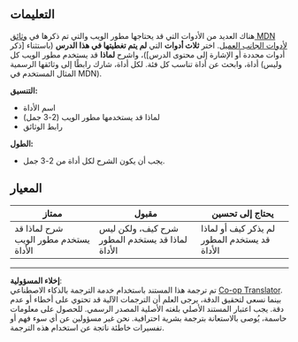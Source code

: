 <!--
CO_OP_TRANSLATOR_METADATA:
{
  "original_hash": "9e2f84e351a6fcb44bfc4066d98525f0",
  "translation_date": "2025-10-03T08:38:28+00:00",
  "source_file": "1-getting-started-lessons/1-intro-to-programming-languages/assignment.md",
  "language_code": "ar"
}
-->
## التعليمات

هناك العديد من الأدوات التي قد يحتاجها مطور الويب والتي تم ذكرها في [وثائق MDN لأدوات الجانب العميل](https://developer.mozilla.org/docs/Learn/Tools_and_testing/Understanding_client-side_tools/Overview). اختر **ثلاث أدوات** التي **لم يتم تغطيتها في هذا الدرس** (باستثناء [ذكر أدوات محددة أو الإشارة إلى محتوى الدرس])، واشرح **لماذا** قد يستخدم مطور الويب كل أداة، وابحث عن أداة تناسب كل فئة. لكل أداة، شارك رابطًا إلى وثائقها الرسمية (وليس المثال المستخدم في MDN).

**التنسيق:**  
- اسم الأداة  
- لماذا قد يستخدمها مطور الويب (2-3 جمل)  
- رابط الوثائق

**الطول:**  
- يجب أن يكون الشرح لكل أداة من 2-3 جمل.

## المعيار

ممتاز | مقبول | يحتاج إلى تحسين
--- | --- | -- |
شرح لماذا قد يستخدم مطور الويب الأداة | شرح كيف، ولكن ليس لماذا قد يستخدم المطور الأداة | لم يذكر كيف أو لماذا قد يستخدم المطور الأداة |

---

**إخلاء المسؤولية**:  
تم ترجمة هذا المستند باستخدام خدمة الترجمة بالذكاء الاصطناعي [Co-op Translator](https://github.com/Azure/co-op-translator). بينما نسعى لتحقيق الدقة، يرجى العلم أن الترجمات الآلية قد تحتوي على أخطاء أو عدم دقة. يجب اعتبار المستند الأصلي بلغته الأصلية المصدر الرسمي. للحصول على معلومات حاسمة، يُوصى بالاستعانة بترجمة بشرية احترافية. نحن غير مسؤولين عن أي سوء فهم أو تفسيرات خاطئة ناتجة عن استخدام هذه الترجمة.